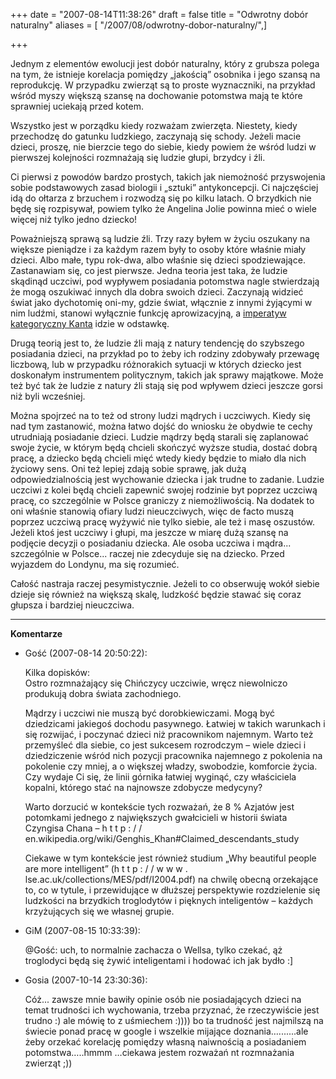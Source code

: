 +++
date = "2007-08-14T11:38:26"
draft = false
title = "Odwrotny dobór naturalny"
aliases = [ "/2007/08/odwrotny-dobor-naturalny/",]

+++

Jednym z elementów ewolucji jest dobór naturalny, który z grubsza polega na
tym, że istnieje korelacja pomiędzy „jakością” osobnika i jego szansą na
reprodukcję. W przypadku zwierząt są to proste wyznaczniki, na przykład wśród
myszy większą szansę na dochowanie potomstwa mają te które sprawniej uciekają
przed kotem.

Wszystko jest w porządku kiedy rozważam zwierzęta. Niestety, kiedy przechodzę
do gatunku ludzkiego, zaczynają się schody. Jeżeli macie dzieci, proszę, nie
bierzcie tego do siebie, kiedy powiem że wśród ludzi w pierwszej kolejności
rozmnażają się ludzie głupi, brzydcy i źli.

Ci pierwsi z powodów bardzo prostych, takich jak niemożność przyswojenia sobie
podstawowych zasad biologii i „sztuki” antykoncepcji. Ci najczęściej idą do
ołtarza z brzuchem i rozwodzą się po kilku latach. O brzydkich nie będę się
rozpisywał, powiem tylko że Angelina Jolie powinna mieć o wiele więcej niż
tylko jedno dziecko!

Poważniejszą sprawą są ludzie źli. Trzy razy byłem w życiu oszukany na większe
pieniądze i za każdym razem były to osoby które właśnie miały dzieci. Albo małe,
typu rok-dwa, albo właśnie się dzieci spodziewające. Zastanawiam się, co jest
pierwsze. Jedna teoria jest taka, że ludzie skądinąd uczciwi, pod wypływem
posiadania potomstwa nagle stwierdzają że mogą oszukiwać innych dla dobra swoich
dzieci. Zaczynają widzieć świat jako dychotomię oni-my, gdzie świat, włącznie
z innymi żyjącymi w nim ludźmi, stanowi wyłącznie funkcję aprowizacyjną,
a [imperatyw kategoryczny Kanta][imperatyw] idzie w odstawkę.

[imperatyw]: http://pl.wikipedia.org/wiki/Immanuel_Kant#Imperatyw_kategoryczny

Drugą teorią jest to, że ludzie źli mają z natury tendencję do szybszego
posiadania dzieci, na przykład po to żeby ich rodziny zdobywały przewagę
liczbową, lub w przypadku różnorakich sytuacji w których dziecko jest
doskonałym instrumentem politycznym, takich jak sprawy majątkowe. Może też być
tak że ludzie z natury źli stają się pod wpływem dzieci jeszcze gorsi niż byli
wcześniej.

Można spojrzeć na to też od strony ludzi mądrych i uczciwych. Kiedy się nad tym
zastanowić, można łatwo dojść do wniosku że obydwie te cechy utrudniają
posiadanie dzieci. Ludzie mądrzy będą starali się zaplanować swoje życie,
w którym będą chcieli skończyć wyższe studia, dostać dobrą pracę, a dziecko będą
chcieli mięć wtedy kiedy będzie to miało dla nich życiowy sens. Oni też lepiej
zdają sobie sprawę, jak dużą odpowiedzialnością jest wychowanie dziecka i jak
trudne to zadanie. Ludzie uczciwi z kolei będą chcieli zapewnić swojej rodzinie
byt poprzez uczciwą pracę, co szczególnie w Polsce graniczy z niemożliwością. Na
dodatek to oni właśnie stanowią ofiary ludzi nieuczciwych, więc de facto muszą
poprzez uczciwą pracę wyżywić nie tylko siebie, ale też i masę oszustów. Jeżeli
ktoś jest uczciwy i głupi, ma jeszcze w miarę dużą szansę na podjęcie decyzji
o posiadaniu dziecka. Ale osoba uczciwa i mądra...  szczególnie w Polsce...
raczej nie zdecyduje się na dziecko. Przed wyjazdem do Londynu, ma się rozumieć.

Całość nastraja raczej pesymistycznie. Jeżeli to co obserwuję wokół siebie
dzieje się również na większą skalę, ludzkość będzie stawać się coraz głupsza
i bardziej nieuczciwa.

----
**Komentarze**

* Gość (2007-08-14 20:50:22): <p>Kilka dopisków:<br /> Ostro rozmnażający się
  Chińczycy uczciwie, wręcz niewolniczo produkują dobra świata zachodniego.</p>
  <p>Mądrzy i uczciwi nie muszą być dorobkiewiczami. Mogą być dziedzicami
  jakiegoś dochodu pasywnego. Łatwiej w takich warunkach i się rozwijać, i
  poczynać dzieci niż pracownikom najemnym. Warto też przemyśleć dla siebie, co
  jest sukcesem rozrodczym &#8211; wiele dzieci i dziedziczenie wśród nich
  pozycji pracownika najemnego z pokolenia na pokolenie czy mniej, a o większej
  władzy, swobodzie, komforcie życia. Czy wydaje Ci się, że linii górnika
  łatwiej wyginąć, czy właściciela kopalni, którego stać na najnowsze zdobycze
  medycyny?</p>  <p>Warto dorzucić w kontekście tych rozważań, że 8 % Azjatów
  jest potomkami jednego z największych gwałcicieli w historii świata Czyngisa
  Chana &#8211; h t t p : / /
  en.wikipedia.org/wiki/Genghis_Khan#Claimed_descendants_study</p>  <p>Ciekawe w
  tym kontekście jest również studium &#8222;Why beautiful people are more
  intelligent&#8221; (h t t p : / / w w w .
  lse.ac.uk/collections/MES/pdf/I2004.pdf) na chwilę obecną orzekające to, co w
  tytule, i przewidujące w dłuższej perspektywie rozdzielenie się ludzkości na
  brzydkich troglodytów i pięknych inteligentów &#8211; każdych krzyżujących się
  we własnej grupie.</p>
* GiM (2007-08-15 10:33:39): <p>@Gość: uch, to normalnie zachacza o Wellsa,
  tylko czekać, ąż troglodyci będą się żywić inteligentami i hodować ich jak
  bydło :]</p>
* Gosia (2007-10-14 23:30:36): <p>Cóż... zawsze mnie bawiły opinie osób nie
  posiadających dzieci na temat trudności ich wychowania, trzeba przyznać, że
  rzeczywiście jest trudno :) ale mówię to z uśmiechem :)))) bo ta trudność jest
  najmilszą na świecie ponad pracę w google i wszelkie mijające
  doznania&#8230;.......ale żeby orzekać korelację pomiędzy własną  naiwnością a
  posiadaniem potomstwa&#8230;..hmmm &#8230;ciekawa jestem rozważań nt
  rozmnażania zwierząt ;))</p>
